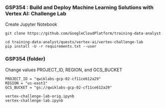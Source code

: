 ### GSP354 : Build and Deploy Machine Learning Solutions with Vertex AI: Challenge Lab

Create Jupyter Notebook
```
git clone https://github.com/GoogleCloudPlatform/training-data-analyst

cd training-data-analyst/quests/vertex-ai/vertex-challenge-lab
pip install -U -r requirements.txt --user
```


### GSP354 (folder)
Change values PROJECT_ID, REGION, and GCS_BUCKET
```
PROJECT_ID = "qwiklabs-gcp-02-cf11ce612a29"  
REGION = "us-east1"  
GCS_BUCKET = "gs://qwiklabs-gcp-02-cf11ce612a29"  
```

```
vertex-challenge-lab-orig.ipynb  
vertex-challenge-lab.ipynb
```

